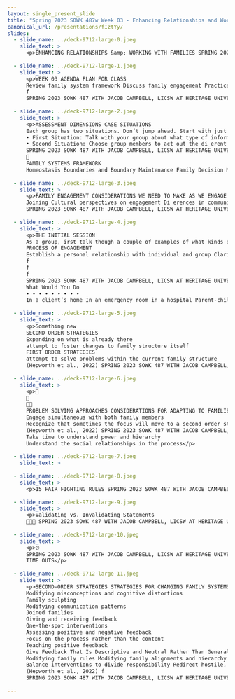 ```yaml
---
layout: single_present_slide
title: "Spring 2023 SOWK 487w Week 03 - Enhancing Relationships and Working with Families"
canonical_url: /presentations/fIztYy/
slides:
  - slide_name: ../deck-9712-large-0.jpeg
    slide_text: >
      <p>ENHANCING RELATIONSHIPS &amp; WORKING WITH FAMILIES SPRING 2023 SOWK 487W WEEK 03 JACOB CAMPBELL, LICSW AT HERITAGE UNIVERSITY</p>
      
  - slide_name: ../deck-9712-large-1.jpeg
    slide_text: >
      <p>WEEK 03 AGENDA PLAN FOR CLASS
      Review family system framework Discuss family engagement Practice with starting services Implementing irst/second order strategies
      f
      SPRING 2023 SOWK 487 WITH JACOB CAMPBELL, LICSW AT HERITAGE UNIVERSITY</p>
      
  - slide_name: ../deck-9712-large-2.jpeg
    slide_text: >
      <p>ASSESSMENT DIMENSIONS CASE SITUATIONS
      Each group has two situations. Don’t jump ahead. Start with just the irst situation
      • First Situation: Talk with your group about what type of information you would want to request or what questions you would ask
      • Second Situation: Choose group members to act out the di erent family roles ff
      SPRING 2023 SOWK 487 WITH JACOB CAMPBELL, LICSW AT HERITAGE UNIVERSITY f
      􀅵
      FAMILY SYSTEMS FRAMEWORK
      Homeostasis Boundaries and Boundary Maintenance Family Decision Making, Hierarchy, and Power Family Roles Communication Patterns in Families Family Life Cycle Family Rules Social Environment Family Adaptive Capacity (Stressors and Strengths)</p>
      
  - slide_name: ../deck-9712-large-3.jpeg
    slide_text: >
      <p>FAMILY ENGAGEMENT CONSIDERATIONS WE NEED TO MAKE AS WE ENGAGE WITH FAMILIES
      Joining Cultural perspectives on engagement Di erences in communication styles Hierarchical considerations in communication Authority of the social worker Preventing alliances Dynamics of minority status and culture in experience (Hepworth et al., 2022) ff
      SPRING 2023 SOWK 487 WITH JACOB CAMPBELL, LICSW AT HERITAGE UNIVERSITY</p>
      
  - slide_name: ../deck-9712-large-4.jpeg
    slide_text: >
      <p>THE INITIAL SESSION
      As a group, irst talk though a couple of examples of what kinds of questions you might ask or what that might look like, then role play a couple of the senecios.
      PROCESS OF ENGAGEMENT
      Establish a personal relationship with individual and group Clarify expectations and explore reservations about session Clarify roles and the nature of the helping process Clarify choices about participation in the helping process Elicit family’s perceptions of the problem Identify wants and needs of family members De ine the problem as a family problem Emphasize individual and family strengths Establish individual and family goals (Hepworth et al., 2022) f
      f
      f
      f
      SPRING 2023 SOWK 487 WITH JACOB CAMPBELL, LICSW AT HERITAGE UNIVERSITY
      What Would You Do
      • • • • • • • • •
      In a client’s home In an emergency room in a hospital Parent-child situation in which the child is the identi ied client With a minority family where extended kin are present LGBTQ+ family Elderly minority grandmother caring for her grandchildren Parent-child con lict with teenage children Immigrant family with school-aged children, where the parents speak their native language A child or children have been placed outside of the home</p>
      
  - slide_name: ../deck-9712-large-5.jpeg
    slide_text: >
      <p>Something new
      SECOND ORDER STRATEGIES
      Expanding on what is already there
      attempt to foster changes to family structure itself
      FIRST ORDER STRATEGIES
      attempt to solve problems within the current family structure
      (Hepworth et al., 2022) SPRING 2023 SOWK 487 WITH JACOB CAMPBELL, LICSW AT HERITAGE UNIVERSITY</p>
      
  - slide_name: ../deck-9712-large-6.jpeg
    slide_text: >
      <p>􀁀
      􀀾
      􀀺􀀼
      PROBLEM SOLVING APPROACHES CONSIDERATIONS FOR ADAPTING TO FAMILIES
      Engage simultaneous with both family members
      Recognize that sometimes the focus will move to a second order strategy
      (Hepworth et al., 2022) SPRING 2023 SOWK 487 WITH JACOB CAMPBELL, LICSW AT HERITAGE UNIVERSITY
      Take time to understand power and hierarchy
      Understand the social relationships in the process</p>
      
  - slide_name: ../deck-9712-large-7.jpeg
    slide_text: >
      
  - slide_name: ../deck-9712-large-8.jpeg
    slide_text: >
      <p>15 FAIR FIGHTING RULES SPRING 2023 SOWK 487 WITH JACOB CAMPBELL, LICSW AT HERITAGE UNIVERSITY</p>
      
  - slide_name: ../deck-9712-large-9.jpeg
    slide_text: >
      <p>Validating vs. Invalidating Statements
      🙊🙈🙉 SPRING 2023 SOWK 487 WITH JACOB CAMPBELL, LICSW AT HERITAGE UNIVERSITY</p>
      
  - slide_name: ../deck-9712-large-10.jpeg
    slide_text: >
      <p>⏰
      SPRING 2023 SOWK 487 WITH JACOB CAMPBELL, LICSW AT HERITAGE UNIVERSITY
      TIME OUTS</p>
      
  - slide_name: ../deck-9712-large-11.jpeg
    slide_text: >
      <p>SECOND-ORDER STRATEGIES STRATEGIES FOR CHANGING FAMILY SYSTEMS
      Modifying misconceptions and cognitive distortions
      Family sculpting
      Modifying communication patterns
      Joined families
      Giving and receiving feedback
      One-the-spot interventions
      Assessing positive and negative feedback
      Focus on the process rather than the content
      Teaching positive feedback
      Give Feedback That Is Descriptive and Neutral Rather Than General or Evaluative
      Modifying family rules Modifying family alignments and hierarchy Structural mapping
      Balance interventions to divide responsibility Redirect hostile, blaming messages Assisting families to disengage from con lict
      (Hepworth et al., 2022) f
      SPRING 2023 SOWK 487 WITH JACOB CAMPBELL, LICSW AT HERITAGE UNIVERSITY</p>
      
---
```

